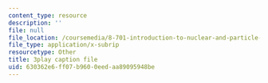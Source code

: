 ```yaml
---
content_type: resource
description: ''
file: null
file_location: /coursemedia/8-701-introduction-to-nuclear-and-particle-physics-fall-2020/630362e6ff07b9600eedaa89095948be_BCQ9h1PxW08.srt
file_type: application/x-subrip
resourcetype: Other
title: 3play caption file
uid: 630362e6-ff07-b960-0eed-aa89095948be
---
```


